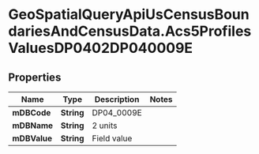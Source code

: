 # GeoSpatialQueryApiUsCensusBoundariesAndCensusData.Acs5ProfilesValuesDP0402DP040009E

## Properties

Name | Type | Description | Notes
------------ | ------------- | ------------- | -------------
**mDBCode** | **String** | DP04_0009E | 
**mDBName** | **String** | 2 units | 
**mDBValue** | **String** | Field value | 


